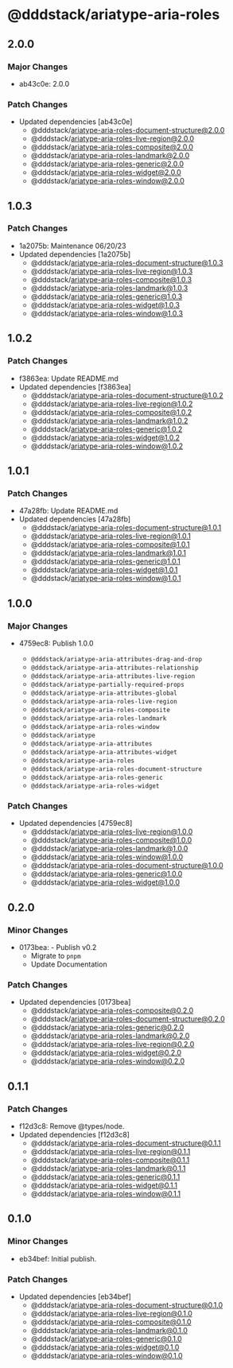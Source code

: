 # @dddstack/ariatype-aria-roles

## 2.0.0

### Major Changes

- ab43c0e: 2.0.0

### Patch Changes

- Updated dependencies [ab43c0e]
  - @dddstack/ariatype-aria-roles-document-structure@2.0.0
  - @dddstack/ariatype-aria-roles-live-region@2.0.0
  - @dddstack/ariatype-aria-roles-composite@2.0.0
  - @dddstack/ariatype-aria-roles-landmark@2.0.0
  - @dddstack/ariatype-aria-roles-generic@2.0.0
  - @dddstack/ariatype-aria-roles-widget@2.0.0
  - @dddstack/ariatype-aria-roles-window@2.0.0

## 1.0.3

### Patch Changes

- 1a2075b: Maintenance 06/20/23
- Updated dependencies [1a2075b]
  - @dddstack/ariatype-aria-roles-document-structure@1.0.3
  - @dddstack/ariatype-aria-roles-live-region@1.0.3
  - @dddstack/ariatype-aria-roles-composite@1.0.3
  - @dddstack/ariatype-aria-roles-landmark@1.0.3
  - @dddstack/ariatype-aria-roles-generic@1.0.3
  - @dddstack/ariatype-aria-roles-widget@1.0.3
  - @dddstack/ariatype-aria-roles-window@1.0.3

## 1.0.2

### Patch Changes

- f3863ea: Update README.md
- Updated dependencies [f3863ea]
  - @dddstack/ariatype-aria-roles-document-structure@1.0.2
  - @dddstack/ariatype-aria-roles-live-region@1.0.2
  - @dddstack/ariatype-aria-roles-composite@1.0.2
  - @dddstack/ariatype-aria-roles-landmark@1.0.2
  - @dddstack/ariatype-aria-roles-generic@1.0.2
  - @dddstack/ariatype-aria-roles-widget@1.0.2
  - @dddstack/ariatype-aria-roles-window@1.0.2

## 1.0.1

### Patch Changes

- 47a28fb: Update README.md
- Updated dependencies [47a28fb]
  - @dddstack/ariatype-aria-roles-document-structure@1.0.1
  - @dddstack/ariatype-aria-roles-live-region@1.0.1
  - @dddstack/ariatype-aria-roles-composite@1.0.1
  - @dddstack/ariatype-aria-roles-landmark@1.0.1
  - @dddstack/ariatype-aria-roles-generic@1.0.1
  - @dddstack/ariatype-aria-roles-widget@1.0.1
  - @dddstack/ariatype-aria-roles-window@1.0.1

## 1.0.0

### Major Changes

- 4759ec8: Publish 1.0.0

  - `@dddstack/ariatype-aria-attributes-drag-and-drop`
  - `@dddstack/ariatype-aria-attributes-relationship`
  - `@dddstack/ariatype-aria-attributes-live-region`
  - `@dddstack/ariatype-partially-required-props`
  - `@dddstack/ariatype-aria-attributes-global`
  - `@dddstack/ariatype-aria-roles-live-region`
  - `@dddstack/ariatype-aria-roles-composite`
  - `@dddstack/ariatype-aria-roles-landmark`
  - `@dddstack/ariatype-aria-roles-window`
  - `@dddstack/ariatype`
  - `@dddstack/ariatype-aria-attributes`
  - `@dddstack/ariatype-aria-attributes-widget`
  - `@dddstack/ariatype-aria-roles`
  - `@dddstack/ariatype-aria-roles-document-structure`
  - `@dddstack/ariatype-aria-roles-generic`
  - `@dddstack/ariatype-aria-roles-widget`

### Patch Changes

- Updated dependencies [4759ec8]
  - @dddstack/ariatype-aria-roles-live-region@1.0.0
  - @dddstack/ariatype-aria-roles-composite@1.0.0
  - @dddstack/ariatype-aria-roles-landmark@1.0.0
  - @dddstack/ariatype-aria-roles-window@1.0.0
  - @dddstack/ariatype-aria-roles-document-structure@1.0.0
  - @dddstack/ariatype-aria-roles-generic@1.0.0
  - @dddstack/ariatype-aria-roles-widget@1.0.0

## 0.2.0

### Minor Changes

- 0173bea: - Publish v0.2
  - Migrate to `pnpm`
  - Update Documentation

### Patch Changes

- Updated dependencies [0173bea]
  - @dddstack/ariatype-aria-roles-composite@0.2.0
  - @dddstack/ariatype-aria-roles-document-structure@0.2.0
  - @dddstack/ariatype-aria-roles-generic@0.2.0
  - @dddstack/ariatype-aria-roles-landmark@0.2.0
  - @dddstack/ariatype-aria-roles-live-region@0.2.0
  - @dddstack/ariatype-aria-roles-widget@0.2.0
  - @dddstack/ariatype-aria-roles-window@0.2.0

## 0.1.1

### Patch Changes

- f12d3c8: Remove @types/node.
- Updated dependencies [f12d3c8]
  - @dddstack/ariatype-aria-roles-document-structure@0.1.1
  - @dddstack/ariatype-aria-roles-live-region@0.1.1
  - @dddstack/ariatype-aria-roles-composite@0.1.1
  - @dddstack/ariatype-aria-roles-landmark@0.1.1
  - @dddstack/ariatype-aria-roles-generic@0.1.1
  - @dddstack/ariatype-aria-roles-widget@0.1.1
  - @dddstack/ariatype-aria-roles-window@0.1.1

## 0.1.0

### Minor Changes

- eb34bef: Initial publish.

### Patch Changes

- Updated dependencies [eb34bef]
  - @dddstack/ariatype-aria-roles-document-structure@0.1.0
  - @dddstack/ariatype-aria-roles-live-region@0.1.0
  - @dddstack/ariatype-aria-roles-composite@0.1.0
  - @dddstack/ariatype-aria-roles-landmark@0.1.0
  - @dddstack/ariatype-aria-roles-generic@0.1.0
  - @dddstack/ariatype-aria-roles-widget@0.1.0
  - @dddstack/ariatype-aria-roles-window@0.1.0
